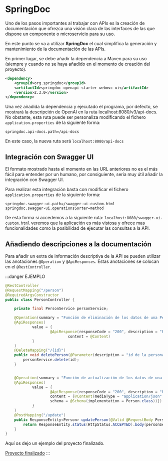 # SpringDoc

Uno de los pasos importantes al trabajar con APIs es la creación de documentación que ofrezca una visión clara de las interfaces de las que dispone un componente o microservicio para su uso.

En este punto se va a utilizar **SpringDoc** el cual simplifica la generación y mantenimiento de la documentación de las APIs.

En primer lugar, se debe añadir la dependencia a Maven para su uso (siempre y cuando no se haya añadido en el momento de creación del proyecto).

```xml
<dependency>
    <groupId>org.springdoc</groupId>
    <artifactId>springdoc-openapi-starter-webmvc-ui</artifactId>
    <version>2.3.0</version>
</dependency>
```

Una vez añadida la dependencia y ejecutado el programa, por defecto, se mostrará la descripción de OpenAI en la ruta localhost:8080/v3/api-docs. No obstante, esta ruta puede ser personaliza modificando el fichero ``application.properties`` de la siguiente forma:

```properties
springdoc.api-docs.path=/api-docs
```

En este caso, la nueva ruta será ``localhost:8080/api-docs``

## Integración con Swagger UI
El formato mostrado hasta el momento en las URL anteriores no es el más fácil para entender por un humano, por consiguiente, sería muy útil añadir la integración con Swagger UI.

Para realizar esta integración basta con modificar el fichero ``application.properties`` de la siguiente forma:
```properties
springdoc.swagger-ui.path=/swagger-ui-custom.html
springdoc.swagger-ui.operationsSorter=method
```

De esta forma si accedemos a la siguiente ruta: ``localhost:8080/swagger-ui-custom.html`` veremos que la aplicación es más vistosa y ofrece mas funcionalidades como la posibilidad de ejecutar las consultas a la API.

## Añadiendo descripciones a la documentación
Para añadir un extra de información descriptiva de la API se pueden utilizar las anotaciones ``@Operation`` y ``@ApiResponses``. Estas anotaciones se colocan en el ``@RestController``.

:::danger EJEMPLO
```java
@RestController
@RequestMapping("/person")
@RequiredArgsConstructor
public class PersonController {

    private final PersonService personService;

    @Operation(summary = "Función de eliminación de los datos de una Persona")
    @ApiResponses(
            value = {
                    @ApiResponse(responseCode = "200", description = "Persona eliminada",
                            content = @Content)
            }
    )
    @DeleteMapping("/{id}")
    public void deletePerson(@Parameter(description = "id de la persona a eliminar") @PathVariable Integer id){
        personService.delete(id);
    }


    @Operation(summary = "Función de actualización de los datos de una Persona")
    @ApiResponses(
            value = {
                    @ApiResponse(responseCode = "200", description = "Persona encontrada y datos modificados",
                    content = {@Content(mediaType = "application/json",
                    schema = @Schema(implementation = Person.class))})
            }
    )
    @PostMapping("/update")
    public ResponseEntity<Person> updatePerson(@Valid @RequestBody Person person){
        return ResponseEntity.status(HttpStatus.ACCEPTED).body(personService.updatePerson(person));
    }
}
```

Aquí os dejo un ejemplo del proyecto finalizado.

[Proyecto finalizado](assets\apirest_con_springDoc-197db0de262d0059da57807bf90db6e6.zip)
:::

